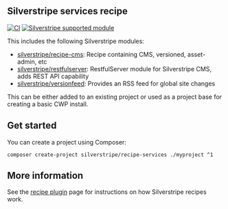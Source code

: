 ## Silverstripe services recipe

[![CI](https://github.com/silverstripe/recipe-services/actions/workflows/ci.yml/badge.svg)](https://github.com/silverstripe/recipe-services/actions/workflows/ci.yml)
[![Silverstripe supported module](https://img.shields.io/badge/silverstripe-supported-0071C4.svg)](https://www.silverstripe.org/software/addons/silverstripe-commercially-supported-module-list/)

This includes the following Silverstripe modules:

 * [silverstripe/recipe-cms](https://github.com/silverstripe/recipe-cms): Recipe containing CMS, versioned, asset-admin, etc
 * [silverstripe/restfulserver](https://github.com/silverstripe/silverstripe-restfulserver): RestfulServer module for
   Silverstripe CMS, adds REST API capability
 * [silverstripe/versionfeed](https://github.com/silverstripe/silverstripe-versionfeed): Provides an RSS feed for global
   site changes

This can be either added to an existing project or used as a project base for creating a basic CWP install.

## Get started

You can create a project using Composer:

```
composer create-project silverstripe/recipe-services ./myproject ^1
```

## More information

See the [recipe plugin](https://github.com/silverstripe/recipe-plugin) page for instructions on how
Silverstripe recipes work.
